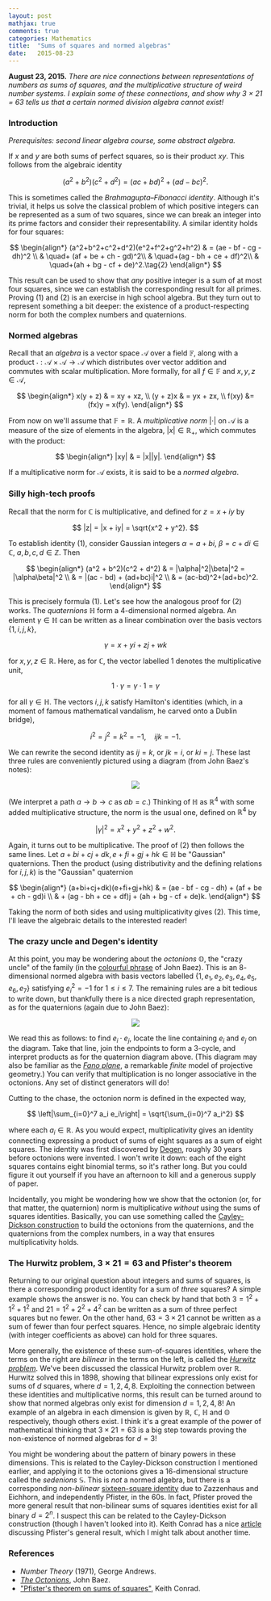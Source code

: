 ```yaml
---
layout: post
mathjax: true
comments: true
categories: Mathematics
title:  "Sums of squares and normed algebras"
date:   2015-08-23
---
```


**August 23, 2015.** *There are nice connections between representations of numbers as sums of squares, and the multiplicative structure of weird number systems. I explain some of these connections, and show why 3 × 21 = 63 tells us that a certain normed division algebra cannot exist!*

### Introduction

*Prerequisites: second linear algebra course, some abstract algebra.* 

If $x$ and $y$ are both sums of perfect squares, so is their product $xy$. This follows from the algebraic identity 

$$ 
(a^2 + b^2)(c^2 + d^2) = (ac + bd)^2 + (ad-bc)^2.\tag{1} 
$$

This is sometimes called the *Brahmagupta–Fibonacci identity*. Although it's trivial, it helps us solve the classical problem of which positive integers can be represented as a sum of two squares, since we can break an integer into its prime factors and consider their representability. A similar identity holds for four squares:

$$
\begin{align*} 
(a^2+b^2+c^2+d^2)(e^2+f^2+g^2+h^2) & = (ae - bf - cg - dh)^2 \\
& \quad+ (af + be + ch - gd)^2\\
& \quad+(ag - bh + ce + df)^2\\
& \quad+(ah + bg - cf + de)^2.\tag{2} 
\end{align*}
$$

This result can be used to show that *any* positive integer is a sum of at most four squares, since we can establish the corresponding result for all primes. Proving (1) and (2) is an exercise in high school algebra. But they turn out to represent something a bit deeper: the existence of a product-respecting norm for both the complex numbers and quaternions. 

### Normed algebras
 
 Recall that an *algebra* is a vector space $\mathcal{A}$ over a field $\mathbb{F}$, along with a product $\cdot : \mathcal{A}\times \mathcal{A} \to \mathcal{A}$ which distributes over vector addition and commutes with scalar multiplication. More formally, for all $f \in \mathbb{F}$ and $x, y, z \in \mathcal{A}$,

$$
\begin{align*} 
x(y + z) & = xy + xz, \\ 
(y + z)x & = yx + zx, \\ 
f(xy) &= (fx)y = x(fy). 
\end{align*}
$$

From now on we'll assume that $\mathbb{F} = \mathbb{R}$.
A *multiplicative norm* $|\cdot|$ on $\mathcal{A}$
is a measure of the size of elements in the algebra, $|x| \in \mathbb{R}_+$, which commutes with the product:

$$
\begin{align*} 
|xy| & = |x||y|. 
\end{align*}
$$

If a multiplicative norm for $\mathcal{A}$ exists, it is said to be a *normed algebra*. 
 
### Silly high-tech proofs
 
Recall that the norm for $\mathbb{C}$ is multiplicative, and defined for $z = x+ iy$ by 

$$ 
|z| = |x + iy| = \sqrt{x^2 + y^2}. 
$$

To establish identity (1), consider Gaussian integers $\alpha = a + bi$, $\beta = c + di \in \mathbb{C}$, $a, b, c, d \in \mathbb{Z}$. Then

$$
\begin{align*} 
(a^2 + b^2)(c^2 + d^2) & = |\alpha|^2|\beta|^2 
= |\alpha\beta|^2 \\ & = |(ac - bd) + (ad+bc)i|^2 \\ & = (ac-bd)^2+(ad+bc)^2. 
\end{align*}
$$

This is precisely formula (1). Let's see how the analogous proof for (2) works. The *quaternions* $\mathbb{H}$ form a $4$-dimensional normed algebra. An element $\gamma \in \mathbb{H}$ can be written as a linear combination over the basis vectors $\{1, i, j, k\}$, 

$$ 
\gamma = x + yi + zj + wk 
$$

for $x, y, z \in \mathbb{R}$. Here, as for $\mathbb{C}$, the vector labelled $1$ denotes the multiplicative unit, 

$$ 
1\cdot \gamma =\gamma\cdot 1 = \gamma 
$$

for all $\gamma \in \mathbb{H}$. The vectors $i, j, k$ satisfy Hamilton's identities (which, in a moment of famous mathematical vandalism, he carved onto a Dublin bridge), 

$$ 
i^2 = j^2 = k^2 = -1, \quad ijk = -1. 
$$

We can rewrite the second identity as $ij = k$, or $jk = i$, or $ki =
j$. These last three rules are conveniently pictured using a diagram
(from John Baez's notes): 

<div style="text-align:center"><img src ="http://math.ucr.edu/home/baez/octonions/triangle.jpg" /></div>
 
(We interpret a path $a \to b \to c$ as $ab = c$.) Thinking of $\mathbb{H}$ as $\mathbb{R}^4$ with some added multiplicative structure, the norm is the usual one, defined on $\mathbb{R}^4$ by 

$$ 
|\gamma|^2 = x^2 + y^2 + z^2 + w^2. 
$$

Again, it turns out to be multiplicative. The proof of (2) then follows the same lines. Let $a+bi+cj+dk, e+fi+gj+hk \in \mathbb{H}$ be "Gaussian" quaternions. Then the product (using distributivity and the defining relations for $i, j, k$) is the "Gaussian" quaternion

$$
\begin{align*} 
(a+bi+cj+dk)(e+fi+gj+hk) & = (ae - bf - cg - dh) + (af + be + ch - gd)i \\ 
& + (ag - bh + ce + df)j + (ah + bg - cf + de)k. 
\end{align*}
$$

Taking the norm of both sides and using multiplicativity gives (2). This time, I'll leave the algebraic details to the interested reader! 
 
### The crazy uncle and Degen's identity
 
At this point, you may be wondering about the *octonions*
$\mathbb{O}$, the "crazy uncle" of the family (in the <a
href="http://math.ucr.edu/home/baez/octonions/node1.html">colourful
phrase</a> of John Baez). This is an $8$-dimensional normed algebra
with basis vectors labelled $\{1, e_1, e_2, e_3, e_4, e_5, e_6, e_7\}$
satisfying $e_i^2 = -1$ for $1 \leq i \leq 7$. The remaining rules are
a bit tedious to write down, but thankfully there is a nice directed
graph representation, as for the quaternions (again due to John Baez):

<div style="text-align:center"><img src ="http://math.ucr.edu/home/baez/octonions/fano.jpg" /></div> 

We read this as follows: to find $e_i\cdot e_j$, locate the line containing $e_i$ and $e_j$ on the diagram. Take that line, join the endpoints to form a $3$-cycle, and interpret products as for the quaternion diagram above. (This diagram may also be familiar as the *<a href="https://en.wikipedia.org/wiki/Fano_plane">Fano plane</a>*, a remarkable *finite* model of projective geometry.) You can verify that multiplication is no longer associative in the octonions. Any set of distinct generators will do! 
 
Cutting to the chase, the octonion norm is defined in the expected way, 

$$ 
\left|\sum_{i=0}^7 a_i e_i\right| = \sqrt{\sum_{i=0}^7 a_i^2} 
$$

where each $a_i \in \mathbb{R}$. As you would expect, multiplicativity gives an identity connecting expressing a product of sums of eight squares as a sum of eight squares. The identity was first discovered by <a href="https://en.wikipedia.org/wiki/Degen%27s_eight-square_identity">Degen</a>, roughly 30 years before octonions were invented. I won't write it down: each of the eight squares contains eight binomial terms, so it's rather long. But you could figure it out yourself if you have an afternoon to kill and a generous supply of paper. 
 
Incidentally, you might be wondering how we show that the octonion (or, for that matter, the quaternion) norm is multiplicative *without* using the sums of squares identities. Basically, you can use something called the <a href="http://math.ucr.edu/home/baez/octonions/node5.html">Cayley-Dickson construction</a> to build the octonions from the quaternions, and the quaternions from the complex numbers, in a way that ensures multiplicativity holds. 
 
### The Hurwitz problem, $3\times 21 = 63$ and Pfister's theorem

Returning to our original question about integers and sums of squares, is there a corresponding product identity for a sum of *three* squares? A simple example shows the answer is no. You can check by hand that both $3 = 1^2 + 1^2 + 1^2$ and $21 = 1^2 + 2^2 + 4^2$ can be written as a sum of three perfect squares but no fewer. On the other hand, $63 = 3\times 21$ cannot be written as a sum of fewer than four perfect squares. Hence, no simple algebraic identity (with integer coefficients as above) can hold for three squares. 
 
More generally, the existence of these sum-of-squares identities, where the terms on the right are *bilinear* in the terms on the left, is called the *<a href="https://en.wikipedia.org/wiki/Hurwitz_problem">Hurwitz problem</a>*. We've been discussed the classical Hurwitz problem over $\mathbb{R}$. Hurwitz solved this in 1898, showing that bilinear expressions only exist for sums of $d$ squares, where $d = 1, 2, 4, 8$. Exploiting the connection between these identities and multiplicative norms, this result can be turned around to show that normed algebras only exist for dimension $d = 1, 2, 4, 8$! An example of an algebra in each dimension is given by $\mathbb{R}$, $\mathbb{C}$, $\mathbb{H}$ and $\mathbb{O}$ respectively, though others exist. I think it's a great example of the power of mathematical thinking that $3\times 21=63$ is a big step towards proving the non-existence of normed algebras for $d = 3$! 
 
You might be wondering about the pattern of binary powers in these dimensions. This is related to the Cayley-Dickson construction I mentioned earlier, and applying it to the octonions gives a $16$-dimensional structure called the *sedenions* $\mathbb{S}$. This is *not* a normed algebra, but there is a corresponding *non-bilinear* <a href="https://en.wikipedia.org/wiki/Pfister%27s_sixteen-square_identity">sixteen-square identity</a> due to Zazzenhaus and Eichhorn, and independently Pfister, in the 60s. In fact, Pfister proved the more general result that non-bilinear sums of squares identities exist for all binary $d = 2^n$. I suspect this can be related to the Cayley-Dickson construction (though I haven't looked into it). Keith Conrad has a nice <a href="http://www.math.uconn.edu/~kconrad/blurbs/linmultialg/pfister.pdf">article</a> discussing Pfister's general result, which I might talk about another time. 
 
### References
 
- *Number Theory* (1971), George Andrews.
- [*The Octonions*](http://math.ucr.edu/home/baez/octonions/), John Baez.
- ["Pfister's theorem on sums of squares"](http://www.math.uconn.edu/~kconrad/blurbs/linmultialg/pfister.pdf), Keith Conrad.

